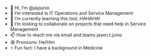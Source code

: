 - 👋 Hi, I’m @jayjunio
- 👀 I’m interested in IT Operations and Service Management
- 🌱 I’m currently learning this tool..HAHAHA!
- 💞️ I’m looking to collaborate on projects that need help in Service Management
- 📫 How to reach me via email and  teams jason.t.junio
- 😄 Pronouns: He/Him
- ⚡ Fun fact: I have a background in Medicine

<!---
jayjunio/jayjunio is a ✨ special ✨ repository because its `README.md` (this file) appears on your GitHub profile.
You can click the Preview link to take a look at your changes.
--->
